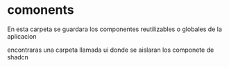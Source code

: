 # comonents

En esta carpeta se guardara los componentes reutilizables o globales de la aplicacion

encontraras una carpeta llamada ui donde se aislaran los componete de shadcn
